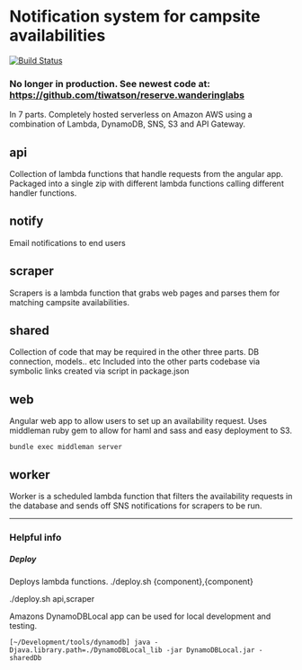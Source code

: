 # Notification system for campsite availabilities

[![Build Status](https://travis-ci.org/tiwatson/wandering-labs-availability-2.svg?branch=master)](https://travis-ci.org/tiwatson/wandering-labs-availability-2)

### No longer in production. See newest code at: https://github.com/tiwatson/reserve.wanderinglabs

In 7 parts. Completely hosted serverless on Amazon AWS using a combination of Lambda, DynamoDB, SNS, S3 and API Gateway.

## api

Collection of lambda functions that handle requests from the angular app. Packaged into a single zip with different lambda functions calling different handler functions.

## notify

Email notifications to end users

## scraper

Scrapers is a lambda function that grabs web pages and parses them for matching campsite availabilities.

## shared

Collection of code that may be required in the other three parts. DB connection, models.. etc
Included into the other parts codebase via symbolic links created via script in package.json

## web

Angular web app to allow users to set up an availability request.
Uses middleman ruby gem to allow for haml and sass and easy deployment to S3.

`bundle exec middleman server`

## worker

Worker is a scheduled lambda function that filters the availability requests in the database and sends off SNS notifications for scrapers to be run.

***

### Helpful info


##### Deploy

Deploys lambda functions.
./deploy.sh {component},{component}

./deploy.sh api,scraper


Amazons DynamoDBLocal app can be used for local development and testing.
```
[~/Development/tools/dynamodb] java -Djava.library.path=./DynamoDBLocal_lib -jar DynamoDBLocal.jar -sharedDb
```
